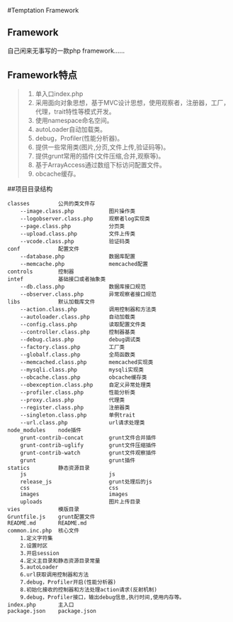 #Temptation Framework

## Framework

自己闲来无事写的一款php framework......

## Framework特点

> 1.    单入口index.php
> 2.    采用面向对象思想，基于MVC设计思想，使用观察者，注册器，工厂，代理，trait特性等模式开发。
> 3.    使用namespace命名空间。
> 4.    autoLoader自动加载类。
> 5.    debug，Profiler(性能分析器)。
> 6.    提供一些常用类(图片,分页,文件上传,验证码等)。
> 7.    提供grunt常用的插件(文件压缩,合并,观察等)。
> 8.    基于ArrayAccess通过数组下标访问配置文件。
> 9.    obcache缓存。

##项目目录结构
```
classes         公共的类文件存
    --image.class.php           图片操作类
    --logobserver.class.php     观察者log实现类
    --page.class.php            分页类
    --upload.class.php          文件上传类
    --vcode.class.php           验证码类
conf            配置文件
    --database.php              数据库配置
    --memcache.php              memcached配置
controls        控制器
intef           基础接口或者抽象类
    --db.class.php              数据库接口规范
    --observer.class.php        异常观察者接口规范
libs            默认加载库文件
    --action.class.php          调用控制器和方法类
    --autoloader.class.php      自动加载类
    --config.class.php          读取配置文件类
    --controller.class.php      控制器基类
    --debug.class.php           debug调试类
    --factory.class.php         工厂类
    --globalf.class.php         全局函数类
    --memcached.class.php       memcached实现类
    --mysqli.class.php          mysqli实现类
    --obcache.class.php         obcache缓存类
    --obexception.class.php     自定义异常处理类
    --profiler.class.php        性能分析类
    --proxy.class.php           代理类
    --register.class.php        注册器类
    --singleton.class.php       单例trait
    --url.class.php             url请求处理类    
node_modules    node插件
    grunt-contrib-concat        grunt文件合并插件
    grunt-contrib-uglify        grunt文件压缩插件
    grunt-contrib-watch         grunt文件观察插件     
    grunt                       grunt插件
statics         静态资源目录
    js                          js
    release_js                  grunt处理后的js
    css                         css
    images                      images
    uploads                     图片上传目录
vies            模版目录
Gruntfile.js    grunt配置文件
README.md       README.md
common.inc.php  核心文件
    1.定义字符集
    2.设置时区
    3.开启session
    4.定义主目录和静态资源目录常量
    5.autoLoader
    6.url获取调用控制器和方法
    7.debug，Profiler开启(性能分析器)
    8.初始化接收的控制器和方法处理action请求(反射机制)
    9.debug，Profiler接口，输出debug信息,执行时间,使用内存等。
index.php       主入口
package.json    package.json
```